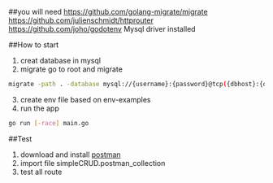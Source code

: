 ##you will need 
https://github.com/golang-migrate/migrate
https://github.com/julienschmidt/httprouter
https://github.com/joho/godotenv
Mysql driver installed

##How to start 
1. creat database in mysql
2. migrate go to root and migrate 
```bash
migrate -path . -database mysql://{username}:{password}@tcp({dbhost}:{dbport})/{dbname} up
```
3. create env file based on env-examples
4. run the app 
```bash
go run [-race] main.go
```

##Test
1. download and install [postman](https://www.getpostman.com/downloads/)
2. import file simpleCRUD.postman_collection
3. test all route